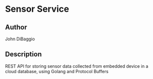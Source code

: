# Sensor Service

## Author
John DiBaggio

## Description
REST API for storing sensor data collected from embedded device in a cloud database, using Golang and Protocol Buffers